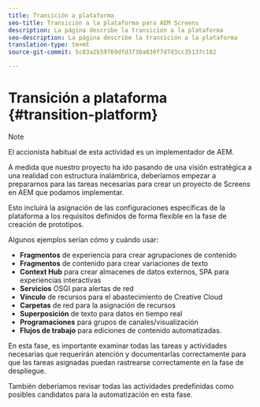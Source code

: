 ```yaml
---
title: Transición a plataforma
seo-title: Transición a la plataforma para AEM Screens
description: La página describe la transición a la plataforma
seo-description: La página describe la transición a la plataforma
translation-type: tm+mt
source-git-commit: 5c83a2b59769dfd3736a830f7d7d3cc35137c182

---
```



# Transición a plataforma {#transition-platform}

>[!NOTE]
>
>El accionista habitual de esta actividad es un implementador de AEM.

A medida que nuestro proyecto ha ido pasando de una visión estratégica a una realidad con estructura inalámbrica, deberíamos empezar a prepararnos para las tareas necesarias para crear un proyecto de Screens en AEM que podamos implementar.

Esto incluirá la asignación de las configuraciones específicas de la plataforma a los requisitos definidos de forma flexible en la fase de creación de prototipos.

Algunos ejemplos serían cómo y cuándo usar:

* **Fragmentos** de experiencia para crear agrupaciones de contenido
* **Fragmentos** de contenido para crear variaciones de texto
* **Context Hub** para crear almacenes de datos externos, SPA para experiencias interactivas
* **Servicios** OSGI para alertas de red
* **Vínculo** de recursos para el abastecimiento de Creative Cloud
* **Carpetas** de red para la asignación de recursos
* **Superposición** de texto para datos en tiempo real
* **Programaciones** para grupos de canales/visualización
* **Flujos de trabajo** para ediciones de contenido automatizadas.

En esta fase, es importante examinar todas las tareas y actividades necesarias que requerirán atención y documentarlas correctamente para que las tareas asignadas puedan rastrearse correctamente en la fase de despliegue.

También deberíamos revisar todas las actividades predefinidas como posibles candidatos para la automatización en esta fase.
